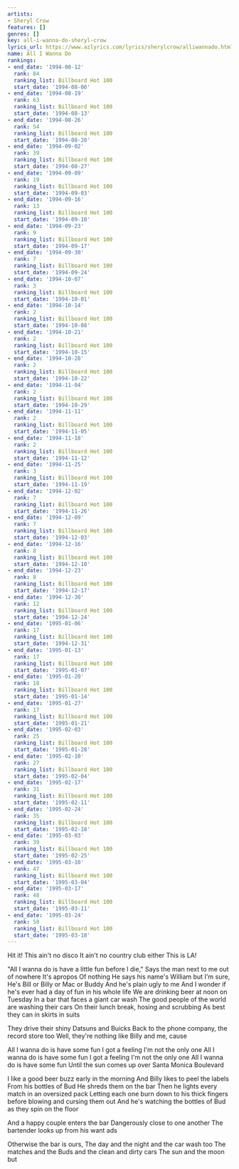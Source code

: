 ```yaml
---
artists:
- Sheryl Crow
features: []
genres: []
key: all-i-wanna-do-sheryl-crow
lyrics_url: https://www.azlyrics.com/lyrics/sherylcrow/alliwannado.html
name: All I Wanna Do
rankings:
- end_date: '1994-08-12'
  rank: 84
  ranking_list: Billboard Hot 100
  start_date: '1994-08-06'
- end_date: '1994-08-19'
  rank: 63
  ranking_list: Billboard Hot 100
  start_date: '1994-08-13'
- end_date: '1994-08-26'
  rank: 54
  ranking_list: Billboard Hot 100
  start_date: '1994-08-20'
- end_date: '1994-09-02'
  rank: 39
  ranking_list: Billboard Hot 100
  start_date: '1994-08-27'
- end_date: '1994-09-09'
  rank: 19
  ranking_list: Billboard Hot 100
  start_date: '1994-09-03'
- end_date: '1994-09-16'
  rank: 13
  ranking_list: Billboard Hot 100
  start_date: '1994-09-10'
- end_date: '1994-09-23'
  rank: 9
  ranking_list: Billboard Hot 100
  start_date: '1994-09-17'
- end_date: '1994-09-30'
  rank: 7
  ranking_list: Billboard Hot 100
  start_date: '1994-09-24'
- end_date: '1994-10-07'
  rank: 3
  ranking_list: Billboard Hot 100
  start_date: '1994-10-01'
- end_date: '1994-10-14'
  rank: 2
  ranking_list: Billboard Hot 100
  start_date: '1994-10-08'
- end_date: '1994-10-21'
  rank: 2
  ranking_list: Billboard Hot 100
  start_date: '1994-10-15'
- end_date: '1994-10-28'
  rank: 2
  ranking_list: Billboard Hot 100
  start_date: '1994-10-22'
- end_date: '1994-11-04'
  rank: 2
  ranking_list: Billboard Hot 100
  start_date: '1994-10-29'
- end_date: '1994-11-11'
  rank: 2
  ranking_list: Billboard Hot 100
  start_date: '1994-11-05'
- end_date: '1994-11-18'
  rank: 2
  ranking_list: Billboard Hot 100
  start_date: '1994-11-12'
- end_date: '1994-11-25'
  rank: 3
  ranking_list: Billboard Hot 100
  start_date: '1994-11-19'
- end_date: '1994-12-02'
  rank: 7
  ranking_list: Billboard Hot 100
  start_date: '1994-11-26'
- end_date: '1994-12-09'
  rank: 7
  ranking_list: Billboard Hot 100
  start_date: '1994-12-03'
- end_date: '1994-12-16'
  rank: 8
  ranking_list: Billboard Hot 100
  start_date: '1994-12-10'
- end_date: '1994-12-23'
  rank: 8
  ranking_list: Billboard Hot 100
  start_date: '1994-12-17'
- end_date: '1994-12-30'
  rank: 12
  ranking_list: Billboard Hot 100
  start_date: '1994-12-24'
- end_date: '1995-01-06'
  rank: 17
  ranking_list: Billboard Hot 100
  start_date: '1994-12-31'
- end_date: '1995-01-13'
  rank: 17
  ranking_list: Billboard Hot 100
  start_date: '1995-01-07'
- end_date: '1995-01-20'
  rank: 18
  ranking_list: Billboard Hot 100
  start_date: '1995-01-14'
- end_date: '1995-01-27'
  rank: 17
  ranking_list: Billboard Hot 100
  start_date: '1995-01-21'
- end_date: '1995-02-03'
  rank: 25
  ranking_list: Billboard Hot 100
  start_date: '1995-01-28'
- end_date: '1995-02-10'
  rank: 27
  ranking_list: Billboard Hot 100
  start_date: '1995-02-04'
- end_date: '1995-02-17'
  rank: 31
  ranking_list: Billboard Hot 100
  start_date: '1995-02-11'
- end_date: '1995-02-24'
  rank: 35
  ranking_list: Billboard Hot 100
  start_date: '1995-02-18'
- end_date: '1995-03-03'
  rank: 39
  ranking_list: Billboard Hot 100
  start_date: '1995-02-25'
- end_date: '1995-03-10'
  rank: 47
  ranking_list: Billboard Hot 100
  start_date: '1995-03-04'
- end_date: '1995-03-17'
  rank: 48
  ranking_list: Billboard Hot 100
  start_date: '1995-03-11'
- end_date: '1995-03-24'
  rank: 50
  ranking_list: Billboard Hot 100
  start_date: '1995-03-18'
---
```


Hit it!
This ain't no disco
It ain't no country club either
This is LA!

"All I wanna do is have a little fun before I die,"
Says the man next to me out of nowhere
It's apropos 
Of nothing
He says his name's William but I'm sure,
He's Bill or Billy or Mac or Buddy
And he's plain ugly to me
And I wonder if he's ever had a day of fun in his whole
life
We are drinking beer at noon on Tuesday
In a bar that faces a giant car wash
The good people of the world are washing their cars
On their lunch break, hosing and scrubbing
As best they can in skirts in suits

They drive their shiny Datsuns and Buicks
Back to the phone company, the record store too
Well, they're nothing like Billy and me, cause


All I wanna do is have some fun
I got a feeling I'm not the only one
All I wanna do is have some fun
I got a feeling I'm not the only one
All I wanna do is have some fun
Until the sun comes up over Santa Monica Boulevard

I like a good beer buzz early in the morning
And Billy likes to peel the labels
From his bottles of Bud
He shreds them on the bar
Then he lights every match in an oversized pack
Letting each one burn down to his thick fingers
before blowing and cursing them out
And he's watching the bottles of Bud as they spin on
the floor

And a happy couple enters the bar
Dangerously close to one another
The bartender looks up from his want ads



Otherwise the bar is ours,
The day and the night and the car wash too
The matches and the Buds and the clean and dirty
cars
The sun and the moon but





